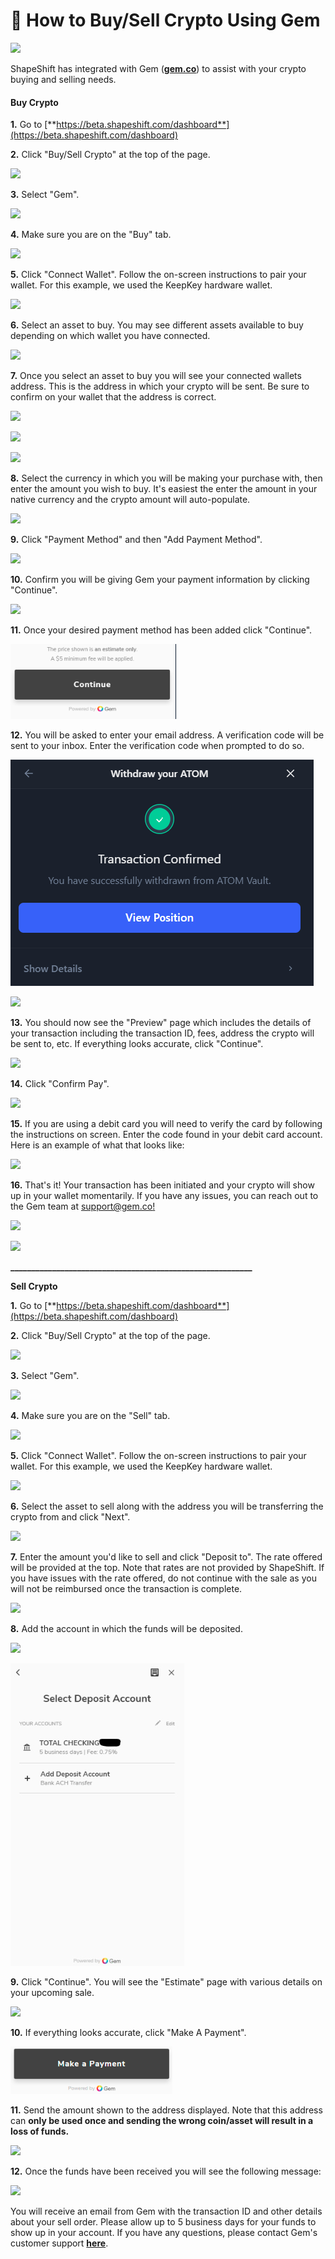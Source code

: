 # 💎 How to Buy/Sell Crypto Using Gem

![](<../../.gitbook/assets/image (168).png>)

ShapeShift has integrated with Gem ([**gem.co**](https://gem.co/)) to assist with your crypto buying and selling needs.

#### **Buy Crypto**

**1.** Go to [**https://beta.shapeshift.com/dashboard**](https://beta.shapeshift.com/dashboard)

**2.** Click "Buy/Sell Crypto" at the top of the page.

![](<../../.gitbook/assets/image (127).png>)

**3.** Select "Gem".

![](<../../.gitbook/assets/image (88).png>)

**4.** Make sure you are on the "Buy" tab.

![](<../../.gitbook/assets/image (117).png>)

**5.** Click "Connect Wallet". Follow the on-screen instructions to pair your wallet. For this example, we used the KeepKey hardware wallet.

![](<../../.gitbook/assets/image (148).png>)

**6.** Select an asset to buy. You may see different assets available to buy depending on which wallet you have connected.

![](<../../.gitbook/assets/image (227).png>)

**7.** Once you select an asset to buy you will see your connected wallets address. This is the address in which your crypto will be sent. Be sure to confirm on your wallet that the address is correct.

![](<../../.gitbook/assets/image (102).png>)

![](<../../.gitbook/assets/image (70).png>)

![](<../../.gitbook/assets/image (110).png>)

**8.** Select the currency in which you will be making your purchase with, then enter the amount you wish to buy. It's easiest the enter the amount in your native currency and the crypto amount will auto-populate.

![](<../../.gitbook/assets/image (85).png>)

**9.** Click "Payment Method" and then "Add Payment Method".

![](<../../.gitbook/assets/image (158).png>)

**10.** Confirm you will be giving Gem your payment information by clicking "Continue".

![](<../../.gitbook/assets/image (197).png>)

**11.** Once your desired payment method has been added click "Continue".

![](<../../.gitbook/assets/image (26).png>)

**12.** You will be asked to enter your email address. A verification code will be sent to your inbox. Enter the verification code when prompted to do so.

![](<../../.gitbook/assets/image (31).png>)

![](<../../.gitbook/assets/image (186).png>)

**13.** You should now see the "Preview" page which includes the details of your transaction including the transaction ID, fees, address the crypto will be sent to, etc. If everything looks accurate, click "Continue".

![](<../../.gitbook/assets/image (75).png>)

**14.** Click "Confirm Pay".

![](<../../.gitbook/assets/image (244).png>)

**15.** If you are using a debit card you will need to verify the card by following the instructions on screen. Enter the code found in your debit card account. Here is an example of what that looks like:

![](<../../.gitbook/assets/image (94).png>)

**16.** That's it! Your transaction has been initiated and your crypto will show up in your wallet momentarily. If you have any issues, you can reach out to the Gem team at [support@gem.co!](mailto:support@gem.co)

![](<../../.gitbook/assets/image (98).png>)

![](<../../.gitbook/assets/image (87).png>)

**\_\_\_\_\_\_\_\_\_\_\_\_\_\_\_\_\_\_\_\_\_\_\_\_\_\_\_\_\_\_\_\_\_\_\_\_\_\_\_\_\_\_\_\_\_\_\_\_\_\_\_\_\_\_\_\_\_\_**

**Sell Crypto**

**1.** Go to [**https://beta.shapeshift.com/dashboard**](https://beta.shapeshift.com/dashboard)

**2.** Click "Buy/Sell Crypto" at the top of the page.

![](<../../.gitbook/assets/image (173).png>)

**3.** Select "Gem".

![](<../../.gitbook/assets/image (122).png>)

**4.** Make sure you are on the "Sell" tab.

![](<../../.gitbook/assets/image (224).png>)

**5.** Click "Connect Wallet". Follow the on-screen instructions to pair your wallet. For this example, we used the KeepKey hardware wallet.

![](<../../.gitbook/assets/image (194).png>)

**6.** Select the asset to sell along with the address you will be transferring the crypto from and click "Next".

![](<../../.gitbook/assets/image (221).png>)

**7.** Enter the amount you'd like to sell and click "Deposit to". The rate offered will be provided at the top. Note that rates are not provided by ShapeShift. If you have issues with the rate offered, do not continue with the sale as you will not be reimbursed once the transaction is complete.

![](<../../.gitbook/assets/image (64).png>)

**8.** Add the account in which the funds will be deposited.

![](<../../.gitbook/assets/image (143).png>)

![](<../../.gitbook/assets/image (4) (1).png>)

**9.** Click "Continue". You will see the "Estimate" page with various details on your upcoming sale.

![](<../../.gitbook/assets/image (144).png>)

**10.** If everything looks accurate, click "Make A Payment".

![](<../../.gitbook/assets/image (46).png>)

**11.** Send the amount shown to the address displayed. Note that this address can **only be used once and sending the wrong coin/asset will result in a loss of funds.**

![](<../../.gitbook/assets/image (62).png>)

**12.** Once the funds have been received you will see the following message:

![](<../../.gitbook/assets/image (135).png>)

You will receive an email from Gem with the transaction ID and other details about your sell order. Please allow up to 5 business days for your funds to show up in your account. If you have any questions, please contact Gem's customer support [**here**](https://gem.co/).
